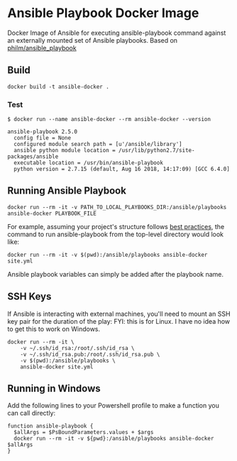 # Ansible Playbook Docker Image

Docker Image of Ansible for executing ansible-playbook command against an externally mounted set of Ansible playbooks. Based on [philm/ansible_playbook](https://github.com/philm/ansible_playbook)

## Build

```
docker build -t ansible-docker .
```

### Test

```
$ docker run --name ansible-docker --rm ansible-docker --version

ansible-playbook 2.5.0
  config file = None
  configured module search path = [u'/ansible/library']
  ansible python module location = /usr/lib/python2.7/site-packages/ansible
  executable location = /usr/bin/ansible-playbook
  python version = 2.7.15 (default, Aug 16 2018, 14:17:09) [GCC 6.4.0]
```

## Running Ansible Playbook

```
docker run --rm -it -v PATH_TO_LOCAL_PLAYBOOKS_DIR:/ansible/playbooks ansible-docker PLAYBOOK_FILE
```

For example, assuming your project's structure follows [best practices](http://docs.ansible.com/ansible/playbooks_best_practices.html#directory-layout), the command to run ansible-playbook from the top-level directory would look like:

```
docker run --rm -it -v $(pwd):/ansible/playbooks ansible-docker site.yml
```

Ansible playbook variables can simply be added after the playbook name.

## SSH Keys

If Ansible is interacting with external machines, you'll need to mount an SSH key pair for the duration of the play:
FYI: this is for Linux. I have no idea how to get this to work on Windows.

```
docker run --rm -it \
    -v ~/.ssh/id_rsa:/root/.ssh/id_rsa \
    -v ~/.ssh/id_rsa.pub:/root/.ssh/id_rsa.pub \
    -v $(pwd):/ansible/playbooks \
    ansible-docker site.yml
```

## Running in Windows
Add the following lines to your Powershell profile to make a function you can call directly:

```
function ansible-playbook {
  $allArgs = $PsBoundParameters.values + $args
  docker run --rm -it -v ${pwd}:/ansible/playbooks ansible-docker $allArgs
}
```
